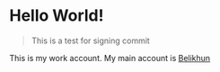 # Hello World!

> This is a test for signing commit

This is my work account. My main account is [Belikhun](https://github.com/belivipro9x99)